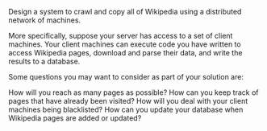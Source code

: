 Design a system to crawl and copy all of Wikipedia using a distributed network of machines.

More specifically, suppose your server has access to a set of client machines. Your client machines can execute code you have written to access Wikipedia pages, download and parse their data, and write the results to a database.

Some questions you may want to consider as part of your solution are:

How will you reach as many pages as possible?
How can you keep track of pages that have already been visited?
How will you deal with your client machines being blacklisted?
How can you update your database when Wikipedia pages are added or updated?
